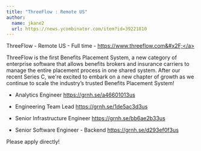 ```yaml
---
title: "ThreeFlow : Remote US"
author:
  name: jkane2
  url: https://news.ycombinator.com/item?id=39221810
---
```

ThreeFlow - Remote US - Full time - <a href="https:&#x2F;&#x2F;www.threeflow.com&#x2F;" rel="nofollow">https:&#x2F;&#x2F;www.threeflow.com&#x2F;</a>

ThreeFlow is the first Benefits Placement System, a new category of enterprise software that allows benefits brokers and insurance carriers to manage the entire placement process in one shared system. After our recent Series C, we&#x27;re excited to embark on a new chapter of growth as we continue to scale the industry’s trusted Benefits Placement System!

- Analytics Engineer <a href="https:&#x2F;&#x2F;grnh.se&#x2F;a46601013us" rel="nofollow">https:&#x2F;&#x2F;grnh.se&#x2F;a46601013us</a>

- Engineering Team Lead <a href="https:&#x2F;&#x2F;grnh.se&#x2F;1de5ac3d3us" rel="nofollow">https:&#x2F;&#x2F;grnh.se&#x2F;1de5ac3d3us</a>

- Senior Infrastructure Engineer <a href="https:&#x2F;&#x2F;grnh.se&#x2F;bb6ae2b33us" rel="nofollow">https:&#x2F;&#x2F;grnh.se&#x2F;bb6ae2b33us</a>

- Senior Software Engineer - Backend <a href="https:&#x2F;&#x2F;grnh.se&#x2F;d293ef0f3us" rel="nofollow">https:&#x2F;&#x2F;grnh.se&#x2F;d293ef0f3us</a>

Please apply directly!
